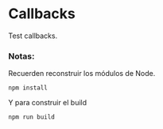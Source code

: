 # Callbacks

Test callbacks.

### Notas:
Recuerden reconstruir los módulos de Node.

```
npm install
```

Y para construir el build
```
npm run build 
```